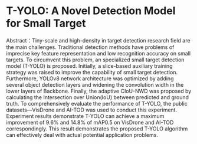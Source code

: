 # T-YOLO: A Novel Detection Model for Small Target 
Abstract：Tiny-scale and high-density in target detection research field are the main challenges. Traditional detection
methods have problems of imprecise key feature representation and low recognition accuracy on small targets.
To circumvent this problem, an specialized small target detection model (T-YOLO) is proposed. Initially, a 
slice-based auxiliary training strategy was raised to improve the capability of small target detection.
Furthermore, YOLOv8 network architecture was optimized by adding several object detection layers and widening 
the convolution width in the lower layers of Backbone. Finally, the adaptive CIoU-NWD was proposed by calculating
the Intersection over Union(IoU) between predicted and ground truth. To comprehensively evaluate the performance
of T-YOLO, the public datasets—VisDrone and AI-TOD was used to conduct this experiment. Experiment results 
demonstrate T-YOLO can achieve a maximum improvement of 9.6% and 14.8% of mAP0.5 on VisDrone and AI-TOD correspondingly.
This result demonstrates the proposed T-YOLO algorithm can effectively deal with actual potential application problems.

